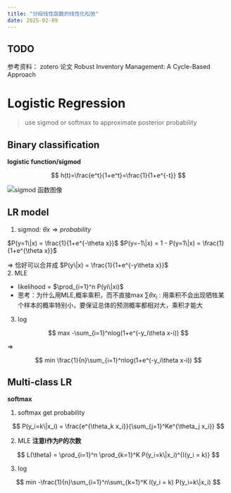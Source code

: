 ```yaml
---
title: "分段线性函数的线性化松弛"
date: 2025-02-09
---
```


## TODO
参考资料： zotero 论文 Robust Inventory Management: A Cycle-Based Approach
# Logistic Regression
> use sigmod or softmax to approximate posterior probability
## Binary classification
**logistic function/sigmod**

$$  
h(t)=\frac{e^t}{1+e^t}=\frac{1}{1+e^{-t}}  
$$   

![sigmod 函数图像](https://img2018.cnblogs.com/blog/790418/201811/790418-20181107181130984-1052306153.png)  

## LR model
1. sigmod: $\theta x \Rightarrow probability$
   
$P(y=1\|x) = \frac{1}{1+e^{-\theta x}}$    $P(y=-1\|x) = 1 - P(y=1\|x) = \frac{1}{1+e^{\theta x}}$

$\Rightarrow$ 恰好可以合并成 $P(y\|x) = \frac{1}{1+e^{-y\theta x}}$  
2. MLE
   * likelihood = $\prod_{i=1}^n P(yi\|xi)$
   * 思考：为什么用MLE,概率乘积，而不直接max $\sum \theta x_i$ : 用乘积不会出现牺牲某个样本的概率特别小，要保证总体的预测概率都相对大，乘积才能大
3. log

$$  
max -\sum_{i=1}^nlog(1+e^(-y_i\theta x-i))  
$$  

$\Rightarrow$ 

$$  
min \frac{1}{n}\sum_{i=1}^nlog(1+e^(-y_i\theta x-i))  
$$  

## Multi-class LR
**softmax**  
1. softmax get probability
   
$$  
P(y_i=k\|x_i) = \frac{e^{\theta_k x_i}}{\sum_{j=1}^Ke^{\theta_j x_i}}  
$$

2. MLE
**注意I作为P的次数**

$$  
L(\theta) = \prod_{i=1}^n \prod_{k=1}^K P(y_i=k\|x_i)^{I(y_i = k)}
$$ 

3. log
   
$$  
min -\frac{1}{n}\sum_{i=1}^n\sum_{k=1}^K I(y_i = k) P(y_i=k\|x_i)  
$$ 

